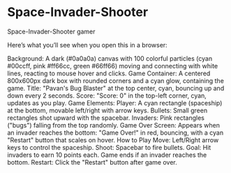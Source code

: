 # Space-Invader-Shooter
Space-Invader-Shooter gamer 

Here’s what you’ll see when you open this in a browser:

Background:
A dark (#0a0a0a) canvas with 100 colorful particles (cyan #00ccff, pink #ff66cc, green #66ff66) moving and connecting with white lines, reacting to mouse hover and clicks.
Game Container:
A centered 800x600px dark box with rounded corners and a cyan glow, containing the game.
Title:
"Pavan's Bug Blaster" at the top center, cyan, bouncing up and down every 2 seconds.
Score:
"Score: 0" in the top-left corner, cyan, updates as you play.
Game Elements:
Player: A cyan rectangle (spaceship) at the bottom, movable left/right with arrow keys.
Bullets: Small green rectangles shot upward with the spacebar.
Invaders: Pink rectangles ("bugs") falling from the top randomly.
Game Over Screen:
Appears when an invader reaches the bottom: "Game Over!" in red, bouncing, with a cyan "Restart" button that scales on hover.
How to Play
Move: Left/Right arrow keys to control the spaceship.
Shoot: Spacebar to fire bullets.
Goal: Hit invaders to earn 10 points each. Game ends if an invader reaches the bottom.
Restart: Click the "Restart" button after game over.
